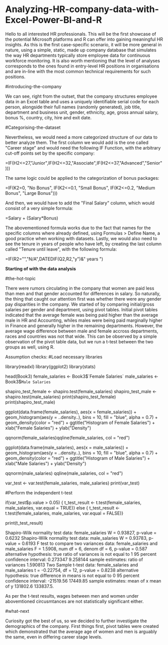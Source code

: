 # Analyzing-HR-company-data-with-Excel-Power-BI-and-R

Hello to all interested HR professionals. This will be the first showcase of the potential Microsoft platforms and R can offer into gaining meaningful HR insights. As this is the first case-specific scenario, it will be more general in nature, using a simple, static, made up company database that simulates the way HR departments typically store employee data for continuous workforce monitoring. It is also worth mentioning that the level of analyses corresponds to the ones found in entry-level HR positions in organisations and are in-line with the most common technical requirements for such positions. 

#introducing-the-company

We can see, right from the outset, that the company structures employee data in an Excel table and uses a uniquely identifiable serial code for each person, alongside their full names (randomly generated), job title, department and business unit, gender, ethnicity, age, gross annual salary, bonus %, country, city, hire and exit date. 

#Categorising-the-dataset

Nevertheless, we would need a more categorized structure of our data to better analyze them. The first column we would add is the one called "Career stage" and would need the following IF Function, with the arbitrary cut-off points set by the specific company: 

=IF(H2<=27,"Junior",IF(H2<=32,"Associate",IF(H2<=37,"Advanced","Senior")))

The same logic could be applied to the categorization of bonus packages:

=IF(K2=0, "No Bonus", IF(K2<=0.1, "Small Bonus", IF(K2<=0.2, "Medium Bonus", "Large Bonus")))

And then, we would have to add the "Final Salary" column, which would consist of a very simple formula: 

=Salary + (Salary*Bonus)

The abovementioned formula works due to the fact that names for the specific columns where already defined, using Formulas > Define Name, a good practice when working with datasets. 
Lastly, we would also need to see the tenure in years of people who have left,  by creating the last column called "Tenure until leave", with the following formula:

=IF(R2="","N/A",DATEDIF(Q2,R2,"y")&" years ")

**Starting of with the data analysis**

#the-hot-topic

There were rumors circulating in the company that women are paid less than men and that gender accounted for differences in salary. So naturally, the thing that caught our attention first was whether there were any gender pay disparities in the company. We started of by comparing initial/gross salaries per gender and department, using pivot tables. Initial pivot tables indicated that the average female was being paid higher than the average male in HR and Accounting, whiles males were being paid marginally higher in Finance and generally higher in the remaining departments. However, the average wage difference between male and female accross departments, races and countries was not that wide. This can be observed by a simple observation of the pivot table data, but we run a t-test between the two groups as well, using R.

Assumption checks: 
#Load necessary libraries

library(readxl)
library(ggplot2)
library(stats)

head(Book3)
female_salaries <- Book3$`Female Salaries`
male_salaries <- Book3$`Male Salaries`

shapiro_test_female <- shapiro.test(female_salaries)
shapiro_test_male <- shapiro.test(male_salaries)
print(shapiro_test_female)
print(shapiro_test_male)

ggplot(data.frame(female_salaries), aes(x = female_salaries)) +  geom_histogram(aes(y = ..density..), bins = 10, fill = "blue", alpha = 0.7) +  geom_density(color = "red") +  ggtitle("Histogram of Female Salaries") +  xlab("Female Salaries") +  ylab("Density")

qqnorm(female_salaries)qqline(female_salaries, col = "red")

ggplot(data.frame(male_salaries), aes(x = male_salaries)) +  geom_histogram(aes(y = ..density..), bins = 10, fill = "blue", alpha = 0.7) +  geom_density(color = "red") +  ggtitle("Histogram of Male Salaries") +  xlab("Male Salaries") +  ylab("Density")

qqnorm(male_salaries)
qqline(male_salaries, col = "red")

var_test <- var.test(female_salaries, male_salaries)
print(var_test)

#Perform the independent t-test

if(var_test$p.value > 0.05) {  t_test_result <- t.test(female_salaries, male_salaries, var.equal = TRUE)} else {  t_test_result <- t.test(female_salaries, male_salaries, var.equal = FALSE)}

print(t_test_result)

Shapiro-Wilk normality test data: female_salaries W = 0.93827, p-value = 0.6232
Shapiro-Wilk normality test data: male_salaries W = 0.93783, p-value = 0.6193
F test to compare two variances data: female_salaries and male_salaries F = 1.5908, num df = 6, denom df = 6, p-value = 0.587 alternative hypothesis: true ratio of variances is not equal to 1 95 percent confidence interval: 0.273347 9.258144 sample estimates: ratio of variances 1.590813 
Two Sample t-test data: female_salaries and male_salaries t = -0.22754, df = 12, p-value = 0.8238 alternative hypothesis: true difference in means is not equal to 0 95 percent confidence interval: -21519.56 17449.85 sample estimates: mean of x mean of y 131802.6 133837.5. 

As per the t-test results, wages between men and women under abovemtioned circusmtances are not statistically significant either.

#what-next

Curiosity got the best of us, so we decided to further investigate the demographics of the company. First things first, pivot tables were created which demonstrated that the average age of women and men is arguably the same, even in differing career stage levels.
